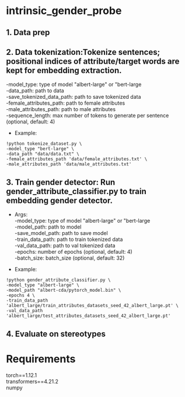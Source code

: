 # intrinsic_gender_probe

## 1. Data prep
## 2. Data tokenization:Tokenize sentences; positional indices of attribute/target words are kept for embedding extraction.
-model_type: type of model "albert-large" or "bert-large <br/>
-data_path: path to data <br/>
-save_tokenized_data_path: path to save tokenized data <br/>
-female_attributes_path: path to female attributes <br/>
-male_attributes_path: path to male attributes  <br/>
-sequence_length: max number of tokens to generate per sentence (optional, default: 4) <br/>

- Example:
```
!python tokenize_dataset.py \
-model_type "bert-large" \
-data_path "data/data.txt" \
-female_attributes_path 'data/female_attributes.txt' \
-male_attributes_path 'data/male_attributes.txt'
```

## 3. Train gender detector: Run gender_attribute_classifier.py to train embedding gender detector. 
- Args: <br/>
-model_type: type of model "albert-large" or "bert-large <br/>
-model_path: path to model <br/>
-save_model_path: path to save model <br/>
-train_data_path: path to train tokenized data <br/>
-val_data_path: path to val tokenized data  <br/>
-epochs: number of epochs (optional, default: 4) <br/>
-batch_size: batch_size (optional, default: 32) <br/>

- Example:
```
!python gender_attribute_classifier.py \
-model_type "albert-large" \
-model_path "albert-cda/pytorch_model.bin" \
-epochs 4 \
-train_data_path 'albert_large/train_attributes_datasets_seed_42_albert_large.pt' \
-val_data_path 'albert_large/test_attributes_datasets_seed_42_albert_large.pt'
```
## 4. Evaluate on stereotypes

# Requirements
torch==1.12.1 <br/>
transformers==4.21.2 <br/>
numpy<br/>



